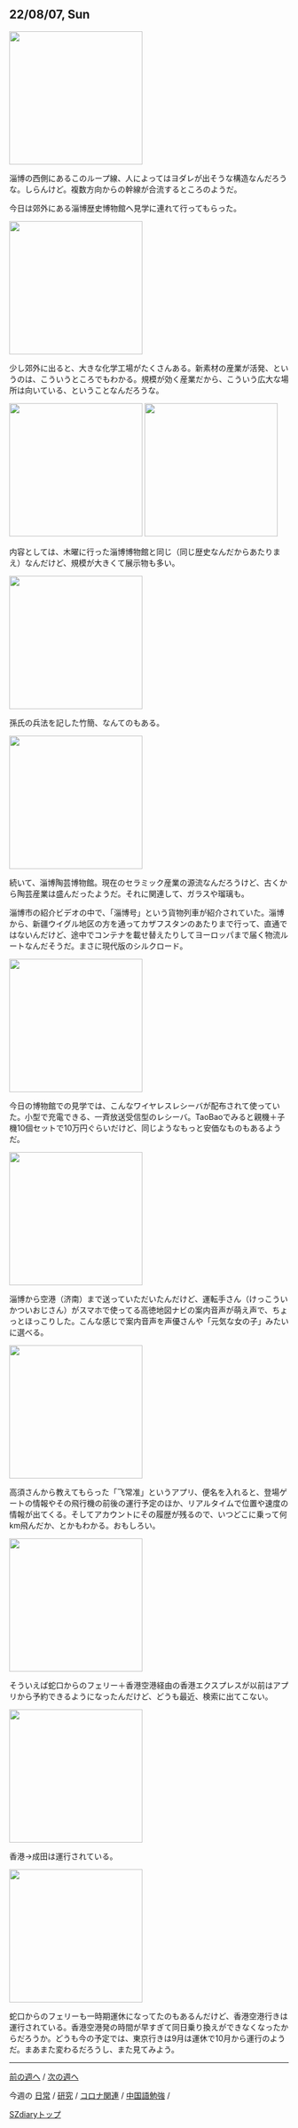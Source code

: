 ## 22/08/07, Sun

<img src="https://github.com/akita11/SZdiary/blob/main/diary/photo/2022-08-07_08.33.39.jpg" width="240px">

淄博の西側にあるこのループ線、人によってはヨダレが出そうな構造なんだろうな。しらんけど。複数方向からの幹線が合流するところのようだ。

今日は郊外にある淄博歴史博物館へ見学に連れて行ってもらった。

<img src="https://github.com/akita11/SZdiary/blob/main/diary/photo/2022-08-07_08.29.59.jpg" width="240px">

少し郊外に出ると、大きな化学工場がたくさんある。新素材の産業が活発、というのは、こういうところでもわかる。規模が効く産業だから、こういう広大な場所は向いている、ということなんだろうな。

<img src="https://github.com/akita11/SZdiary/blob/main/diary/photo/2022-08-07_08.50.37.jpg" width="240px">

<img src="https://github.com/akita11/SZdiary/blob/main/diary/photo/2022-08-07_08.51.20.jpg" width="240px">

内容としては、木曜に行った淄博博物館と同じ（同じ歴史なんだからあたりまえ）なんだけど、規模が大きくて展示物も多い。

<img src="https://github.com/akita11/SZdiary/blob/main/diary/photo/2022-08-07_09.13.59.jpg" width="240px">

孫氏の兵法を記した竹簡、なんてのもある。

<img src="https://github.com/akita11/SZdiary/blob/main/diary/photo/2022-08-07_10.37.41.jpg" width="240px">

続いて、淄博陶芸博物館。現在のセラミック産業の源流なんだろうけど、古くから陶芸産業は盛んだったようだ。それに関連して、ガラスや瑠璃も。

淄博市の紹介ビデオの中で、「淄博号」という貨物列車が紹介されていた。淄博から、新疆ウイグル地区の方を通ってカザフスタンのあたりまで行って、直通ではないんだけど、途中でコンテナを載せ替えたりしてヨーロッパまで届く物流ルートなんだそうだ。まさに現代版のシルクロード。

<img src="https://github.com/akita11/SZdiary/blob/main/diary/photo/2022-08-07_09.48.16.jpg" width="240px">

今日の博物館での見学では、こんなワイヤレスレシーバが配布されて使っていた。小型で充電できる、一斉放送受信型のレシーバ。TaoBaoでみると親機＋子機10個セットで10万円ぐらいだけど、同じようなもっと安価なものもあるようだ。

<img src="https://github.com/akita11/SZdiary/blob/main/diary/photo/2022-08-07_13.22.52.jpg" width="240px">

淄博から空港（济南）まで送っていただいたんだけど、運転手さん（けっこういかついおじさん）がスマホで使ってる高徳地図ナビの案内音声が萌え声で、ちょっとほっこりした。こんな感じで案内音声を声優さんや「元気な女の子」みたいに選べる。

<img src="https://github.com/akita11/SZdiary/blob/main/diary/photo/2022-08-07_18.39.40.jpg" width="240px">

高須さんから教えてもらった「飞常准」というアプリ、便名を入れると、登場ゲートの情報やその飛行機の前後の運行予定のほか、リアルタイムで位置や速度の情報が出てくる。そしてアカウントにその履歴が残るので、いつどこに乗って何km飛んだか、とかもわかる。おもしろい。

<img src="https://github.com/akita11/SZdiary/blob/main/diary/photo/2022-08-07_16.17.25.jpg" width="240px">

そういえば蛇口からのフェリー＋香港空港経由の香港エクスプレスが以前はアプリから予約できるようになったんだけど、どうも最近、検索に出てこない。

<img src="https://github.com/akita11/SZdiary/blob/main/diary/photo/2022-08-07_16.17.08.jpg" width="240px">

香港→成田は運行されている。

<img src="https://github.com/akita11/SZdiary/blob/main/diary/photo/2022-08-07_16.16.07.jpg" width="240px">

蛇口からのフェリーも一時期運休になってたのもあるんだけど、香港空港行きは運行されている。香港空港発の時間が早すぎて同日乗り換えができなくなったからだろうか。どうも今の予定では、東京行きは9月は運休で10月から運行のようだ。まあまた変わるだろうし、また見てみよう。


***

[前の週へ](2207-5.md) /
[次の週へ](2208-2.md)

今週の
[日常](../diary/2208-1.md) /
[研究](../research/2208-1.md) /
[コロナ関連](../covid19/2208-1.md) / 
[中国語勉強](../chinese/2208-1.md) / 

[SZdiaryトップ](../../README.md)
